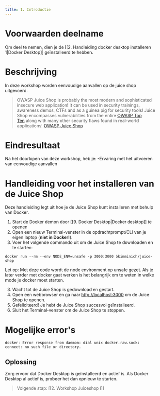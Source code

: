 ```yaml
---
title: 1. Introductie
---
```

# Voorwaarden deelname
Om deel te nemen, dien je de [[2. Handleiding docker desktop installeren 1|Docker Desktop]] geïnstalleerd te hebben.
# Beschrijving
In deze workshop worden eenvoudige aanvallen op de juice shop uitgevoerd. 

> OWASP Juice Shop is probably the most modern and sophisticated insecure web application! It can be used in security trainings, awareness demos, CTFs and as a guinea pig for security tools! Juice Shop encompasses vulnerabilities from the entire [OWASP Top Ten](https://owasp.org/www-project-top-ten) along with many other security flaws found in real-world applications! [OWASP Juice Shop](https://owasp.org/www-project-juice-shop/)
# Eindresultaat
Na het doorlopen van deze workshop, heb je:
-Ervaring met het uitvoeren van eenvoudige aanvallen
# Handleiding voor het installeren van de Juice Shop
Deze handleiding legt uit hoe je de Juice Shop kunt installeren met behulp van Docker.
1. Start de Docker demon door [[9. Docker Desktop|Docker desktop]] te openen
2. Open een nieuw Terminal-venster in de opdrachtprompt/CLI van je eigen laptop (**niet in Docker!**).
3. Voer het volgende commando uit om de Juice Shop te downloaden en te starten:
```
docker run --rm --env NODE_ENV=unsafe -p 3000:3000 bkimminich/juice-shop
```
Let op: Met deze code wordt de node environment op unsafe gezet. Als je later verder met docker gaat werken is het belangrijk om te weten in welke mode je docker moet starten.

3. Wacht tot de Juice Shop is gedownload en gestart.
4. Open een webbrowser en ga naar [http://localhost:3000](http://localhost:3000) om de Juice Shop te openen.
5. Gefeliciteerd! Je hebt de Juice Shop succesvol geïnstalleerd.
6. Sluit het Terminal-venster om de Juice Shop te stoppen.

# Mogelijke error's
```
docker: Error response from daemon: dial unix docker.raw.sock: connect: no such file or directory.
```

## Oplossing
Zorg ervoor dat Docker Desktop is geïnstalleerd en actief is. Als Docker Desktop al actief is, probeer het dan opnieuw te starten.

> Volgende stap: [[2. Workshop Juiceshop I]]